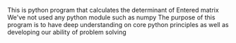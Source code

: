 This is python program that calculates the determinant of Entered matrix
We've not used any python module such as numpy
The purpose of this program is to have deep understanding on core python principles as well as developing our ability of problem solving
